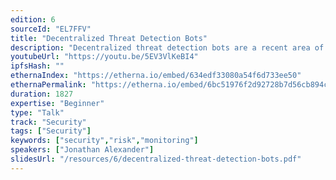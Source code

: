 ```yaml
---
edition: 6
sourceId: "EL7FFV"
title: "Decentralized Threat Detection Bots"
description: "Decentralized threat detection bots are a recent area of research and development for protecting the ecosystem. This talk will cover concepts and recent research on detection bots and implementation patterns including heuristic-based, time-series based, multi-block, and TX simulation. Examples involving prior exploits will be included, as well as tools, limitations, the potential for automated threat prevention, and areas for further research."
youtubeUrl: "https://youtu.be/5EV3VlKeBI4"
ipfsHash: ""
ethernaIndex: "https://etherna.io/embed/634edf33080a54f6d733ee50"
ethernaPermalink: "https://etherna.io/embed/6bc51976f2d92728b7d56cb894c61540013b25024fc392341a82fd10ce8aba26"
duration: 1827
expertise: "Beginner"
type: "Talk"
track: "Security"
tags: ["Security"]
keywords: ["security","risk","monitoring"]
speakers: ["Jonathan Alexander"]
slidesUrl: "/resources/6/decentralized-threat-detection-bots.pdf"
---
```

